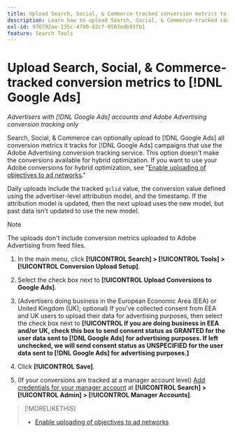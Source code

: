 ```yaml
---
title: Upload Search, Social, & Commerce-tracked conversion metrics to [!DNL Google Ads]
description: Learn how to upload Search, Social, & Commerce-tracked conversion metrics to [!DNL Google Ads].
exl-id: 976792ae-135c-4790-82cf-9503edb93fb1
feature: Search Tools
---
```

# Upload Search, Social, & Commerce-tracked conversion metrics to [!DNL Google Ads]

*Advertisers with [!DNL Google Ads] accounts and Adobe Advertising conversion tracking only*

Search, Social, & Commerce can optionally upload to [!DNL Google Ads] all conversion metrics it tracks for [!DNL Google Ads] campaigns that use the Adobe Advertising conversion tracking service. This option doesn't make the conversions available for hybrid optimization. If you want to use your Adobe conversions for hybrid optimization, see "[Enable uploading of objectives to ad networks](objective-upload-to-networks.md)."

Daily uploads include the tracked `gclid` value, the conversion value defined using the advertiser-level attribution model, and the timestamp. If the attribution model is updated, then the next upload uses the new model, but past data isn't updated to use the new model.

>[!NOTE]
>
>The uploads don't include conversion metrics uploaded to Adobe Advertising from feed files.

1. In the main menu, click **[!UICONTROL Search] > [!UICONTROL Tools] > [!UICONTROL Conversion Upload Setup]**.

1. Select the check box next to **[!UICONTROL Upload Conversions to Google Ads]**.

1. (Advertisers doing business in the European Economic Area (EEA) or United Kingdom (UK); optional) If you've collected consent from EEA and UK users to upload their data for advertising purposes, then select the check box next to **[!UICONTROL If you are doing business in EEA and/or UK, check this box to send consent status as GRANTED for the user data sent to [!DNL Google Ads] for advertising purposes. If left unchecked, we will send consent status as UNSPECIFIED for the user data sent to [!DNL Google Ads] for advertising purposes.]**

1. Click **[!UICONTROL Save]**.

1. (If your conversions are tracked at a manager account level) [Add credentials for your manager account](/help/search-social-commerce/admin/manager-accounts.md) at **[!UICONTROL Search] > [!UICONTROL Admin] > [!UICONTROL Manager Accounts]**.

>[!MORELIKETHIS]
>
>* [Enable uploading of objectives to ad networks](objective-upload-to-networks.md)
